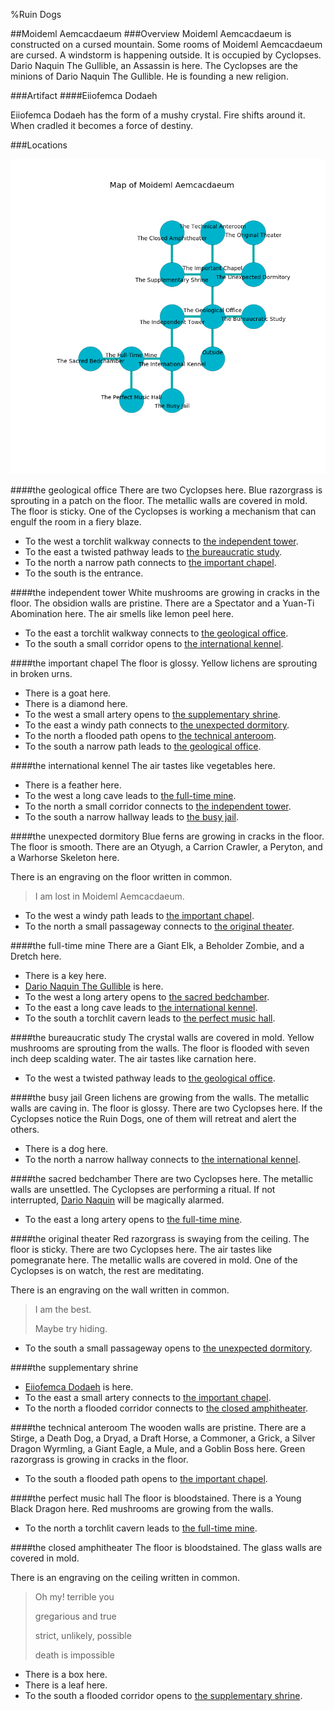 %Ruin Dogs

##Moideml Aemcacdaeum
###Overview
Moideml Aemcacdaeum is constructed on a cursed mountain. Some rooms of Moideml Aemcacdaeum are cursed. A windstorm is happening outside. It is occupied by Cyclopses. <a name="Dario-Naquin-The-Gullible"></a>Dario Naquin The Gullible, an Assassin is here. The Cyclopses are the minions of Dario Naquin The Gullible. He  is founding a new religion. 



###Artifact
####<a name="Eiiofemca-Dodaeh"></a>Eiiofemca Dodaeh


Eiiofemca Dodaeh has the form of a mushy crystal. Fire shifts around it. When cradled it becomes a force of destiny. 





###Locations


![](../v2/images/Moideml-Aemcacdaeum.png)

####<a name="the-geological-office"></a>the geological office
There are two Cyclopses here. Blue razorgrass is sprouting in a patch on the floor. The metallic walls are covered in mold. The floor is sticky. One of the Cyclopses is working a mechanism that can engulf the room in a fiery blaze. 



* To the west a torchlit walkway connects to [the independent tower](#the-independent-tower).
* To the east a twisted pathway leads to [the bureaucratic study](#the-bureaucratic-study).
* To the north a narrow path connects to [the important chapel](#the-important-chapel).
* To the south is the entrance.


####<a name="the-independent-tower"></a>the independent tower
White mushrooms are growing in cracks in the floor. The obsidion walls are pristine. There are a Spectator and a Yuan-Ti Abomination here. The air smells like lemon peel here. 



* To the east a torchlit walkway connects to [the geological office](#the-geological-office).
* To the south a small corridor opens to [the international kennel](#the-international-kennel).


####<a name="the-important-chapel"></a>the important chapel
The floor is glossy. Yellow lichens are sprouting in broken urns. 



* There is a goat here.
* There is a diamond here.
* To the west a small artery opens to [the supplementary shrine](#the-supplementary-shrine).
* To the east a windy path connects to [the unexpected dormitory](#the-unexpected-dormitory).
* To the north a flooded path opens to [the technical anteroom](#the-technical-anteroom).
* To the south a narrow path leads to [the geological office](#the-geological-office).


####<a name="the-international-kennel"></a>the international kennel
The air tastes like vegetables here. 



* There is a feather here.
* To the west a long cave leads to [the full-time mine](#the-full-time-mine).
* To the north a small corridor connects to [the independent tower](#the-independent-tower).
* To the south a narrow hallway leads to [the busy jail](#the-busy-jail).


####<a name="the-unexpected-dormitory"></a>the unexpected dormitory
Blue ferns are growing in cracks in the floor. The floor is smooth. There are an Otyugh, a Carrion Crawler, a Peryton, and a Warhorse Skeleton here. 

There is an engraving on the floor written in common. 

> I am lost in Moideml Aemcacdaeum.
>


* To the west a windy path leads to [the important chapel](#the-important-chapel).
* To the north a small passageway connects to [the original theater](#the-original-theater).


####<a name="the-full-time-mine"></a>the full-time mine
There are a Giant Elk, a Beholder Zombie, and a Dretch here. 



* There is a key here.
* [Dario Naquin The Gullible](#Dario-Naquin-The-Gullible) is here.
* To the west a long artery opens to [the sacred bedchamber](#the-sacred-bedchamber).
* To the east a long cave leads to [the international kennel](#the-international-kennel).
* To the south a torchlit cavern leads to [the perfect music hall](#the-perfect-music-hall).


####<a name="the-bureaucratic-study"></a>the bureaucratic study
The crystal walls are covered in mold. Yellow mushrooms are sprouting from the walls. The floor is flooded with seven inch deep scalding water. The air tastes like carnation here. 



* To the west a twisted pathway leads to [the geological office](#the-geological-office).


####<a name="the-busy-jail"></a>the busy jail
Green lichens are growing from the walls. The metallic walls are caving in. The floor is glossy. There are two Cyclopses here. If the Cyclopses notice the Ruin Dogs, one of them will retreat and alert the others. 



* There is a dog here.
* To the north a narrow hallway connects to [the international kennel](#the-international-kennel).


####<a name="the-sacred-bedchamber"></a>the sacred bedchamber
There are two Cyclopses here. The metallic walls are unsettled. The Cyclopses are performing a ritual. If not interrupted, [Dario Naquin](#Dario-Naquin) will be magically alarmed. 



* To the east a long artery opens to [the full-time mine](#the-full-time-mine).


####<a name="the-original-theater"></a>the original theater
Red razorgrass is swaying from the ceiling. The floor is sticky. There are two Cyclopses here. The air tastes like pomegranate here. The metallic walls are covered in mold. One of the Cyclopses is on watch, the rest are meditating. 

There is an engraving on the wall written in common. 

> I am the best.
>
> Maybe try hiding.
>


* To the south a small passageway opens to [the unexpected dormitory](#the-unexpected-dormitory).


####<a name="the-supplementary-shrine"></a>the supplementary shrine




* [Eiiofemca Dodaeh](#Eiiofemca-Dodaeh) is here.
* To the east a small artery connects to [the important chapel](#the-important-chapel).
* To the north a flooded corridor connects to [the closed amphitheater](#the-closed-amphitheater).


####<a name="the-technical-anteroom"></a>the technical anteroom
The wooden walls are pristine. There are a Stirge, a Death Dog, a Dryad, a Draft Horse, a Commoner, a Grick, a Silver Dragon Wyrmling, a Giant Eagle, a Mule, and a Goblin Boss here. Green razorgrass is growing in cracks in the floor. 



* To the south a flooded path opens to [the important chapel](#the-important-chapel).


####<a name="the-perfect-music-hall"></a>the perfect music hall
The floor is bloodstained. There is a Young Black Dragon here. Red mushrooms are growing from the walls. 



* To the north a torchlit cavern leads to [the full-time mine](#the-full-time-mine).


####<a name="the-closed-amphitheater"></a>the closed amphitheater
The floor is bloodstained. The glass walls are covered in mold. 

There is an engraving on the ceiling written in common. 

> Oh my! terrible you
>
> gregarious and true
>
> strict, unlikely, possible
>
> death is impossible
>


* There is a box here.
* There is a leaf here.
* To the south a flooded corridor opens to [the supplementary shrine](#the-supplementary-shrine).



